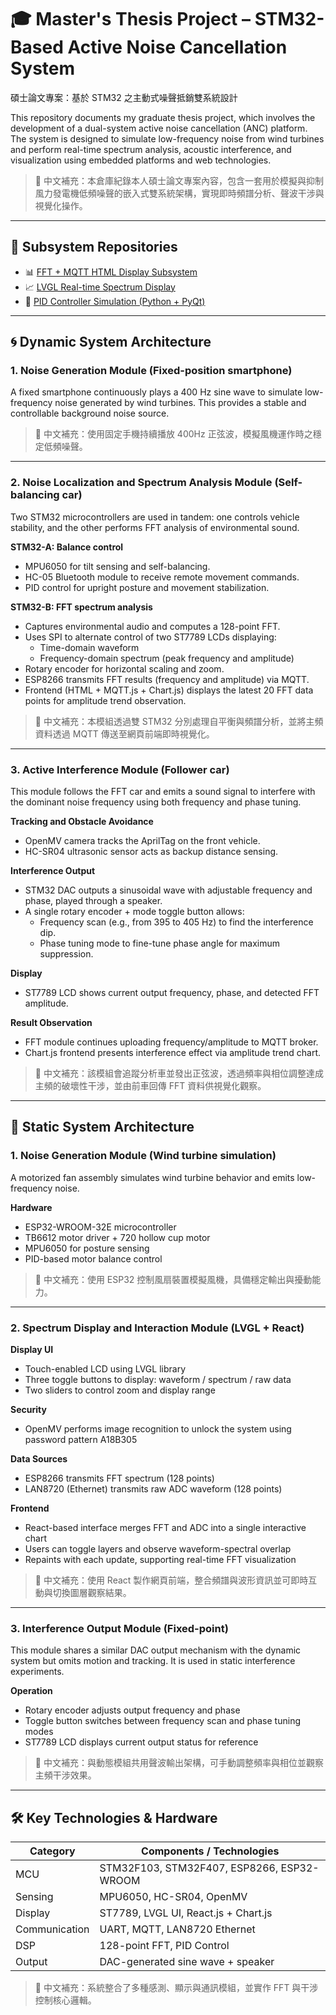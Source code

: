 # 🎓 Master's Thesis Project – STM32-Based Active Noise Cancellation System  
碩士論文專案：基於 STM32 之主動式噪聲抵銷雙系統設計

This repository documents my graduate thesis project, which involves the development of a dual-system active noise cancellation (ANC) platform. The system is designed to simulate low-frequency noise from wind turbines and perform real-time spectrum analysis, acoustic interference, and visualization using embedded platforms and web technologies.

> 📌 中文補充：本倉庫紀錄本人碩士論文專案內容，包含一套用於模擬與抑制風力發電機低頻噪聲的嵌入式雙系統架構，實現即時頻譜分析、聲波干涉與視覺化操作。

---

## 🔗 Subsystem Repositories

- 📊 [FFT + MQTT HTML Display Subsystem](https://github.com/iceappletea/stm32f103-fft-display-mqtt-html)  
- 📈 [LVGL Real-time Spectrum Display](https://github.com/iceappletea/lvgl-fft-display)  
- 🔧 [PID Controller Simulation (Python + PyQt)](https://github.com/iceappletea/pid-simulator)

---

## 🌀 Dynamic System Architecture

### 1. Noise Generation Module (Fixed-position smartphone)
A fixed smartphone continuously plays a 400 Hz sine wave to simulate low-frequency noise generated by wind turbines. This provides a stable and controllable background noise source.

> 📌 中文補充：使用固定手機持續播放 400Hz 正弦波，模擬風機運作時之穩定低頻噪聲。

---

### 2. Noise Localization and Spectrum Analysis Module (Self-balancing car)
Two STM32 microcontrollers are used in tandem: one controls vehicle stability, and the other performs FFT analysis of environmental sound.

**STM32-A: Balance control**
- MPU6050 for tilt sensing and self-balancing.
- HC-05 Bluetooth module to receive remote movement commands.
- PID control for upright posture and movement stabilization.

**STM32-B: FFT spectrum analysis**
- Captures environmental audio and computes a 128-point FFT.
- Uses SPI to alternate control of two ST7789 LCDs displaying:
  - Time-domain waveform
  - Frequency-domain spectrum (peak frequency and amplitude)
- Rotary encoder for horizontal scaling and zoom.
- ESP8266 transmits FFT results (frequency and amplitude) via MQTT.
- Frontend (HTML + MQTT.js + Chart.js) displays the latest 20 FFT data points for amplitude trend observation.

> 📌 中文補充：本模組透過雙 STM32 分別處理自平衡與頻譜分析，並將主頻資料透過 MQTT 傳送至網頁前端即時視覺化。

---

### 3. Active Interference Module (Follower car)
This module follows the FFT car and emits a sound signal to interfere with the dominant noise frequency using both frequency and phase tuning.

**Tracking and Obstacle Avoidance**
- OpenMV camera tracks the AprilTag on the front vehicle.
- HC-SR04 ultrasonic sensor acts as backup distance sensing.

**Interference Output**
- STM32 DAC outputs a sinusoidal wave with adjustable frequency and phase, played through a speaker.
- A single rotary encoder + mode toggle button allows:
  - Frequency scan (e.g., from 395 to 405 Hz) to find the interference dip.
  - Phase tuning mode to fine-tune phase angle for maximum suppression.

**Display**
- ST7789 LCD shows current output frequency, phase, and detected FFT amplitude.

**Result Observation**
- FFT module continues uploading frequency/amplitude to MQTT broker.
- Chart.js frontend presents interference effect via amplitude trend chart.

> 📌 中文補充：該模組會追蹤分析車並發出正弦波，透過頻率與相位調整達成主頻的破壞性干涉，並由前車回傳 FFT 資料供視覺化觀察。

---

## 🧱 Static System Architecture

### 1. Noise Generation Module (Wind turbine simulation)
A motorized fan assembly simulates wind turbine behavior and emits low-frequency noise.

**Hardware**
- ESP32-WROOM-32E microcontroller
- TB6612 motor driver + 720 hollow cup motor
- MPU6050 for posture sensing
- PID-based motor balance control

> 📌 中文補充：使用 ESP32 控制風扇裝置模擬風機，具備穩定輸出與擾動能力。

---

### 2. Spectrum Display and Interaction Module (LVGL + React)
**Display UI**
- Touch-enabled LCD using LVGL library
- Three toggle buttons to display: waveform / spectrum / raw data
- Two sliders to control zoom and display range

**Security**
- OpenMV performs image recognition to unlock the system using password pattern A18B305

**Data Sources**
- ESP8266 transmits FFT spectrum (128 points)
- LAN8720 (Ethernet) transmits raw ADC waveform (128 points)

**Frontend**
- React-based interface merges FFT and ADC into a single interactive chart
- Users can toggle layers and observe waveform-spectral overlap
- Repaints with each update, supporting real-time FFT visualization

> 📌 中文補充：使用 React 製作網頁前端，整合頻譜與波形資訊並可即時互動與切換圖層觀察結果。

---

### 3. Interference Output Module (Fixed-point)
This module shares a similar DAC output mechanism with the dynamic system but omits motion and tracking. It is used in static interference experiments.

**Operation**
- Rotary encoder adjusts output frequency and phase
- Toggle button switches between frequency scan and phase tuning modes
- ST7789 LCD displays current output status for reference

> 📌 中文補充：與動態模組共用聲波輸出架構，可手動調整頻率與相位並觀察主頻干涉效果。

---

## 🛠️ Key Technologies & Hardware

| Category | Components / Technologies |
|----------|---------------------------|
| MCU | STM32F103, STM32F407, ESP8266, ESP32-WROOM |
| Sensing | MPU6050, HC-SR04, OpenMV |
| Display | ST7789, LVGL UI, React.js + Chart.js |
| Communication | UART, MQTT, LAN8720 Ethernet |
| DSP | 128-point FFT, PID Control |
| Output | DAC-generated sine wave + speaker |

> 📌 中文補充：系統整合了多種感測、顯示與通訊模組，並實作 FFT 與干涉控制核心邏輯。
